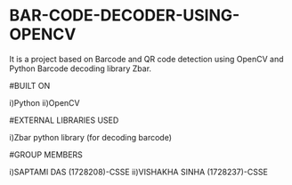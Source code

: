 # BAR-CODE-DECODER-USING-OPENCV
It is a project based on Barcode and QR code detection using OpenCV and Python Barcode decoding library Zbar.


#BUILT ON

i)Python
ii)OpenCV

#EXTERNAL LIBRARIES USED

i)Zbar python library (for decoding barcode)

#GROUP MEMBERS

i)SAPTAMI DAS (1728208)-CSSE
ii)VISHAKHA SINHA (1728237)-CSSE
